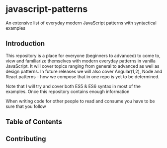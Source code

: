 # javascript-patterns
An extensive list of everyday modern JavaScript patterns with syntactical examples 

## Introduction
This repository is a place for everyone (beginners to advanced) to come to, view and familiarize themselves with modern everyday patterns in vanilla JavaScript. It will cover topics ranging from general to advanced as well as design patterns. In future releases we will also cover Angular(1,2), Node and React patterns - how we compose that in one repo is yet to be determined.

Note that I will try and cover both ES5 & ES6 syntax in most of the examples. Once this repository contains enough information 

When writing code for other people to read and consume you have to be sure that you follow 

## Table of Contents

## Contributing
